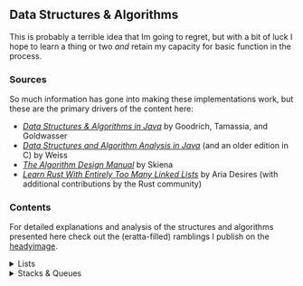 ## Data Structures & Algorithms
This is probably a terrible idea that Im going to regret, but with a bit of luck I hope to learn a thing or two _and_ retain my capacity for basic function in the process.

### Sources
So much information has gone into making these implementations work, but these are the primary drivers of the content here:
- [_Data Structures & Algorithms in Java_](https://www.wiley.com/en-au/Data+Structures+and+Algorithms+in+Java%2C+6th+Edition-p-9781118771334) by Goodrich, Tamassia, and Goldwasser
- [_Data Structures and Algorithm Analysis in Java_](https://www.pearson.com/en-us/subject-catalog/p/data-structures-and-algorithm-analysis-in-java/P200000003475/9780137518821) (and an older edition in C) by Weiss
- [_The Algorithm Design Manual_](https://www.algorist.com/) by Skiena
- [_Learn Rust With Entirely Too Many Linked Lists_](https://rust-unofficial.github.io/too-many-lists/index.html) by Aria Desires (with additional contributions by the Rust community)

### Contents
For detailed explanations and analysis of the structures and algorithms presented here check out the (eratta-filled) ramblings I publish on the [headyimage](https://www.headyimage.com/cs/dsa/dsa-intro/).

<details> 
<summary> Lists </summary>
The lists section centers around solutions to create a simple podium of sorted entries consisting of names and associated scores.

- Array list
A two-fer of dirt-simple array and Vector-based lists

- Singly-linked list
Simple and safe

- Doubly-linked list
A horribly unsafe linked list with just enough Miri testing to not immediately set the computer on fire
</details>

<details> 
<summary> Stacks & Queues </summary>
This section builds on the structures established in the Lists section by implementing a stack with Vectors and as a singly-linked list design.

- Stack
A Vector stack and an unsafe stack based on the doubly-linked list implementation

- Queue

</details>

